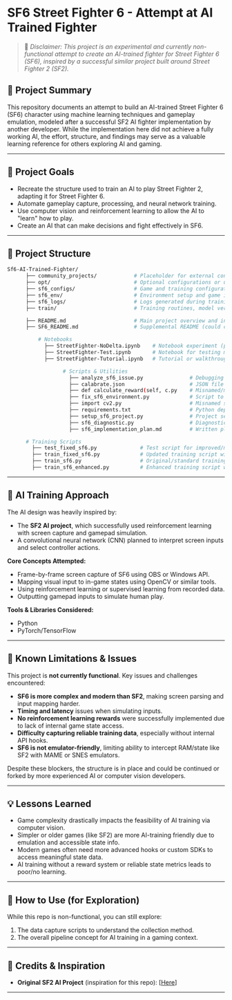 # SF6 Street Fighter 6 - Attempt at AI Trained Fighter

> 🚧 *Disclaimer: This project is an experimental and currently non-functional attempt to create an AI-trained fighter for Street Fighter 6 (SF6),
> inspired by a successful similar project built around Street Fighter 2 (SF2).*

## 📌 Project Summary

This repository documents an attempt to build an AI-trained Street Fighter 6 (SF6) character using machine learning techniques and gameplay emulation, modeled after a successful 
SF2 AI fighter implementation by another developer. While the implementation here did not achieve a fully working AI, the effort, structure,
and findings may serve as a valuable learning reference for others exploring AI and gaming.

---

## 🎯 Project Goals

- Recreate the structure used to train an AI to play Street Fighter 2, adapting it for Street Fighter 6.
- Automate gameplay capture, processing, and neural network training.
- Use computer vision and reinforcement learning to allow the AI to "learn" how to play.
- Create an AI that can make decisions and fight effectively in SF6.

---

## 🧱 Project Structure
```bash
Sf6-AI-Trained-Fighter/
      ├── community_projects/            # Placeholder for external contributions or forks
      ├── opt/                           # Optional configurations or utility scripts (currently undefined)
      ├── sf6_configs/                   # Game and training configuration files (e.g., keybinds, training settings)
      ├── sf6_env/                       # Environment setup and game interaction scripts
      ├── sf6_logs/                      # Logs generated during training, testing, or diagnostics
      ├── train/                         # Training routines, model versions, and AI logic scripts

      ├── README.md                      # Main project overview and instructions
      ├── SF6_README.md                  # Supplemental README (could contain legacy or extended notes)

          # Notebooks
            ├── StreetFighter-NoDelta.ipynb    # Notebook experiment (possibly without delta state comparisons)
            ├── StreetFighter-Test.ipynb       # Notebook for testing model interactions
            ├── StreetFighter-Tutorial.ipynb   # Tutorial or walkthrough of the AI training process

                  # Scripts & Utilities
                    ├── analyze_sf6_issue.py               # Debugging tool for analyzing issues in training or input parsing
                    ├── calabrate.json                     # JSON file likely used for screen or input calibration
                    ├── def calculate_reward(self, c.py    # Misnamed/malformed script (recommend renaming)
                    ├── fix_sf6_environment.py             # Script to patch/fix environment-related bugs
                    ├── import cv2.py                      # Misnamed script — likely meant to test OpenCV (recommend renaming)
                    ├── requirements.txt                   # Python dependencies required for the project
                    ├── setup_sf6_project.py               # Project setup and initialization helper
                    ├── sf6_diagnostic.py                  # Diagnostic script to test system/game compatibility or errors
                    ├── sf6_implementation_plan.md         # Written plan describing intended structure and methodology

      # Training Scripts
        ├── test_fixed_sf6.py              # Test script for improved/modified training pipeline
        ├── train_fixed_sf6.py             # Updated training script with bug fixes or improvements
        ├── train_sf6.py                   # Original/standard training script
        ├── train_sf6_enhanced.py          # Enhanced training script with experimental changes
```

---

## 🧠 AI Training Approach

The AI design was heavily inspired by:
- The **SF2 AI project**, which successfully used reinforcement learning with screen capture and gamepad simulation.
- A convolutional neural network (CNN) planned to interpret screen inputs and select controller actions.

**Core Concepts Attempted:**
- Frame-by-frame screen capture of SF6 using OBS or Windows API.
- Mapping visual input to in-game states using OpenCV or similar tools.
- Using reinforcement learning or supervised learning from recorded data.
- Outputting gamepad inputs to simulate human play.

**Tools & Libraries Considered:**
- Python
- PyTorch/TensorFlow
---

## 🚫 Known Limitations & Issues

This project is **not currently functional**. Key issues and challenges encountered:

- **SF6 is more complex and modern than SF2**, making screen parsing and input mapping harder.
- **Timing and latency** issues when simulating inputs.
- **No reinforcement learning rewards** were successfully implemented due to lack of internal game state access.
- **Difficulty capturing reliable training data**, especially without internal API hooks.
- **SF6 is not emulator-friendly**, limiting ability to intercept RAM/state like SF2 with MAME or SNES emulators.

Despite these blockers, the structure is in place and could be continued or forked by more experienced AI or computer vision developers.

---

## 💡 Lessons Learned

- Game complexity drastically impacts the feasibility of AI training via computer vision.
- Simpler or older games (like SF2) are more AI-training friendly due to emulation and accessible state info.
- Modern games often need more advanced hooks or custom SDKs to access meaningful state data.
- AI training without a reward system or reliable state metrics leads to poor/no learning.

---

## 📁 How to Use (for Exploration)

While this repo is non-functional, you can still explore:
1. The data capture scripts to understand the collection method.
2. The overall pipeline concept for AI training in a gaming context.

---

## 🙏 Credits & Inspiration

- **Original SF2 AI Project** (inspiration for this repo): [[Here](https://github.com/nicknochnack/StreetFighterRL)]

---

